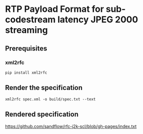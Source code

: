 # RTP Payload Format for sub-codestream latency JPEG 2000 streaming
## Prerequisites

### xml2rfc

`pip install xml2rfc`

## Render the specification

`xml2rfc spec.xml -o build/spec.txt --text`

## Rendered specification

https://github.com/sandflow/rfc-j2k-scl/blob/gh-pages/index.txt
